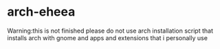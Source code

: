 # arch-eheea
 Warning:this is not finished please do not use
 arch installation script that installs arch with gnome and apps and extensions that i personally use
